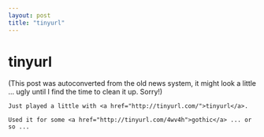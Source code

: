 ```yaml
---
layout: post
title: "tinyurl"
---
```

<h1>tinyurl</h1>
(This post was autoconverted from the old news system,
it might look a little ... ugly until I find the time
to clean it up.
Sorry!)

    Just played a little with <a href="http://tinyurl.com/">tinyurl</a>.
    
    Used it for some <a href="http://tinyurl.com/4wv4h">gothic</a> ... or so ...
    

